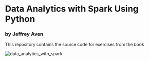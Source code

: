 # Data Analytics with Spark Using Python
### by Jeffrey Aven

This repository contains the source code for exercises from the book

![data_analytics_with_spark](http://avensolutions-images.s3-website-us-east-1.amazonaws.com/data-analytics-with-spark.png) 